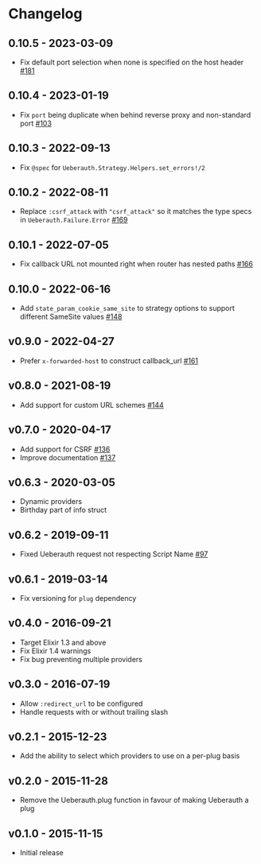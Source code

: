 # Changelog

## 0.10.5 - 2023-03-09

- Fix default port selection when none is specified on the host header [#181](https://github.com/ueberauth/ueberauth/pull/181)

## 0.10.4 - 2023-01-19

- Fix `port` being duplicate when behind reverse proxy and non-standard port [#103](https://github.com/ueberauth/ueberauth/pull/175)

## 0.10.3 - 2022-09-13

- Fix `@spec` for `Ueberauth.Strategy.Helpers.set_errors!/2`

## 0.10.2 - 2022-08-11

- Replace `:csrf_attack` with `"csrf_attack"` so it matches the type specs in `Ueberauth.Failure.Error` [#169](https://github.com/ueberauth/ueberauth/pull/169)

## 0.10.1 - 2022-07-05

- Fix callback URL not mounted right when router has nested paths [#166](https://github.com/ueberauth/ueberauth/pull/166)

## 0.10.0 - 2022-06-16

- Add `state_param_cookie_same_site` to strategy options to support different SameSite values [#148](https://github.com/ueberauth/ueberauth/pull/164#issuecomment-1155406862)

## v0.9.0 - 2022-04-27

- Prefer `x-forwarded-host` to construct callback_url [#161](https://github.com/ueberauth/ueberauth/pull/161)

## v0.8.0 - 2021-08-19

- Add support for custom URL schemes [#144](https://github.com/ueberauth/ueberauth/pull/144)

## v0.7.0 - 2020-04-17

- Add support for CSRF [#136](https://github.com/ueberauth/ueberauth/pull/136)
- Improve documentation [#137](https://github.com/ueberauth/ueberauth/pull/137)

## v0.6.3 - 2020-03-05

- Dynamic providers
- Birthday part of info struct

## v0.6.2 - 2019-09-11

- Fixed Ueberauth request not respecting Script Name [#97](https://github.com/ueberauth/ueberauth/pull/97)

## v0.6.1 - 2019-03-14

- Fix versioning for `plug` dependency

## v0.4.0 - 2016-09-21

- Target Elixir 1.3 and above
- Fix Elixir 1.4 warnings
- Fix bug preventing multiple providers

## v0.3.0 - 2016-07-19

- Allow `:redirect_url` to be configured
- Handle requests with or without trailing slash

## v0.2.1 - 2015-12-23

- Add the ability to select which providers to use on a per-plug basis

## v0.2.0 - 2015-11-28

- Remove the Ueberauth.plug function in favour of making Ueberauth a plug

## v0.1.0 - 2015-11-15

- Initial release
